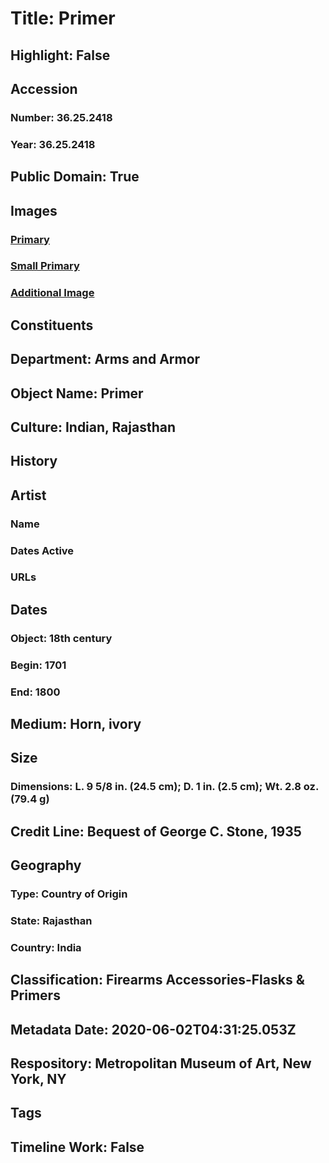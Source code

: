 # Title: Primer
## Highlight: False
## Accession
### Number: 36.25.2418
### Year: 36.25.2418
## Public Domain: True
## Images
### [Primary](https://images.metmuseum.org/CRDImages/aa/original/DP347128.jpg)
### [Small Primary](https://images.metmuseum.org/CRDImages/aa/web-large/DP347128.jpg)
### [Additional Image](https://images.metmuseum.org/CRDImages/aa/original/DP347139.jpg)
## Constituents
## Department: Arms and Armor
## Object Name: Primer
## Culture: Indian, Rajasthan
## History
## Artist
### Name
### Dates Active
### URLs
## Dates
### Object: 18th century
### Begin: 1701
### End: 1800
## Medium: Horn, ivory
## Size
### Dimensions: L. 9 5/8 in. (24.5 cm); D. 1 in. (2.5 cm); Wt. 2.8 oz. (79.4 g)
## Credit Line: Bequest of George C. Stone, 1935
## Geography
### Type: Country of Origin
### State: Rajasthan
### Country: India
## Classification: Firearms Accessories-Flasks & Primers
## Metadata Date: 2020-06-02T04:31:25.053Z
## Respository: Metropolitan Museum of Art, New York, NY
## Tags
## Timeline Work: False